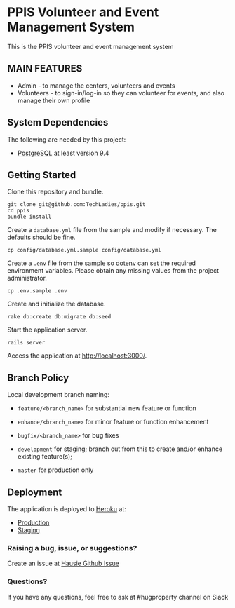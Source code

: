 # PPIS Volunteer and Event Management System

This is the PPIS volunteer and event management system

## MAIN FEATURES ##

* Admin - to manage the centers, volunteers and events
* Volunteers - to sign-in/log-in so they can volunteer for events, and also manage their own profile

## System Dependencies

The following are needed by this project:

* [PostgreSQL](http://www.postgresql.org/) at least version 9.4

## Getting Started

Clone this repository and bundle.

    git clone git@github.com:TechLadies/ppis.git
    cd ppis
    bundle install

Create a `database.yml` file from the sample and modify if necessary.
The defaults should be fine.

    cp config/database.yml.sample config/database.yml

Create a `.env` file from the sample so [dotenv](https://github.com/bkeepers/dotenv) can set the required environment variables.
Please obtain any missing values from the project administrator.

    cp .env.sample .env

Create and initialize the database.

    rake db:create db:migrate db:seed

Start the application server.

    rails server

Access the application at [http://localhost:3000/](http://localhost:3000/).

## Branch Policy

Local development branch naming:

* `feature/<branch_name>` for substantial new feature or function
* `enhance/<branch_name>` for minor feature or function enhancement
* `bugfix/<branch_name>` for bug fixes

* `development` for staging; branch out from this to create and/or enhance existing feature(s);
* `master` for production only

## Deployment

The application is deployed to [Heroku](https://www.heroku.com/) at:

* [Production](https://ppis.herokuapp.com/)
* [Staging](https://ppis-staging.herokuapp.com/)

### Raising a bug, issue, or suggestions?

Create an issue at [Hausie Github Issue](https://github.com/tinkerbox/hug-property/issues)

### Questions?

If you have any questions, feel free to ask at #hugproperty channel on Slack
